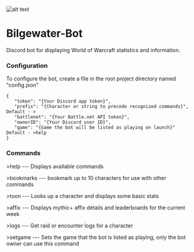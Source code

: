![alt text](https://i.imgur.com/HRm3cYX.png "I got what you need!")
# Bilgewater-Bot 
Discord bot for displaying World of Warcraft statistics and information.

### Configuration

To configure the bot, create a file in the root project directory named "config.json"

```
{
   "token": "{Your Discord app token}",
   "prefix": "{Character or string to precede recognized commands}", Default - >
   "battlenet": "{Your Battle.net API token}",
   "ownerID": "{Your Discord user ID}",
   "game": "{Game the bot will be listed as playing on launch}" Default - >help
}
```

### Commands

\>help --- Displays available commands

\>bookmarks --- bookmark up to 10 characters for use with other commands

\>toon --- Looks up a character and displays some basic stats

\>affix --- Displays mythic+ affix details and leaderboards for the current week
   
\>logs --- Get raid or encounter logs for a character

\>setgame --- Sets the game that the bot is listed as playing, only the bot owner can use this command
